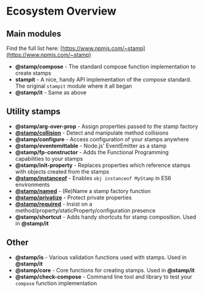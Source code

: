 # Ecosystem Overview

## Main modules

Find the full list here: [https://www.npmjs.com/~stamp](https://www.npmjs.com/~stamp)

* **@stamp/compose** - The standard compose function implementation to create stamps
* **stampit** - A nice, handy API implementation of the compose standard. The original `stampit` module where it all began
* **@stamp/it** - Same as above

## Utility stamps

* **@stamp/arg-over-prop** - Assign properties passed to the stamp factory
* [**@stamp/collision**](stamp-collision.md) - Detect and manipulate method collisions
* **@stamp/configure** - Access configuration of your stamps anywhere
* **@stamp/eventemittable** - Node.js' EventEmitter as a stamp
* **@stamp/fp-constructor** - Adds the Functional Programming capabilities to your stamps
* **@stamp/init-property** - Replaces properties which reference stamps with objects created from the stamps
* [**@stamp/instanceof**](stamp-instanceof.md) - Enables `obj instanceof MyStamp` in ES6 environments
* [**@stamp/named**](stamp-named.md) - \(Re\)Name a stamp factory function
* [**@stamp/privatize**](stamp-privatize.md) - Protect private properties
* [**@stamp/required**](stamp-required.md) - Insist on a method/property/staticProperty/configuration presence
* **@stamp/shortcut** - Adds handy shortcuts for stamp composition. Used in **@stamp/it**

## Other

* **@stamp/is** - Various validation functions used with stamps. Used in **@stamp/it**
* **@stamp/core** - Core functions for creating stamps. Used in **@stamp/it**
* **@stamp/check-compose** - Command line tool and library to test your `compose` function implementation

